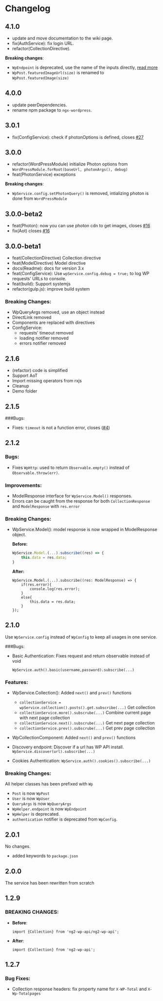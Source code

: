 # Changelog

## 4.1.0

 - update and move documentation to the wiki page.
 - fix(AuthService): fix login URL.
 - refactor(CollectionDirective).

 **Breaking changes**:

 - `WpEndpoint` is deprecated, use the name of the inputs directly, [read more](https://github.com/MurhafSousli/ngx-wordpress/wiki/endpoints)
 - `WpPost.featuredImageUrl(size)` is renamed to `WpPost.featuredImage(size)`

## 4.0.0

 - update peerDependencies.
 - rename npm package to `ngx-wordpress`.

## 3.0.1

 - fix(ConfigService): check if photonOptions is defined, closes [#27](https://github.com/MurhafSousli/ng2-wp-api/issues/27)

## 3.0.0

 - refactor(WordPressModule) initialize Photon options from `WordPressModule.forRoot(baseUrl, photonArgs(), debug)`
 - feat(PhotonService) exceptions

 **Breaking changes**:

  - `WpService.config.setPhotonQuery()` is removed, intializing photon is done from `WordPressModule`

## 3.0.0-beta2

 - feat(Photon): now you can use photon cdn to get images, closes [#16](https://github.com/MurhafSousli/ng2-wp-api/issues/16)
 - fix(Aot) closes [#16](https://github.com/MurhafSousli/ng2-wp-api/issues/16)

## 3.0.0-beta1

 - feat(CollectionDirective) Collection directive
 - feat(ModelDirective) Model directive 
 - docs(Readme): docs for version 3.x
 - feat(ConfigService): Use `wpService.config.debug = true;` to log WP requests' URLs to console.
 - feat(build): Support systemjs
 - refactor(gulp.js): improve build system

 ### Breaking Changes: 
 
 - WpQueryArgs removed, use an object instead
 - DirectLink removed
 - Components are replaced with directives
 - ConfigService:
    - requests' timeout removed
    - loading notifier removed
    - errors notifier removed

## 2.1.6

 - (refactor) code is simplified
 - Support AoT
 - Import missing operators from rxjs
 - Cleanup
 - Demo folder

## 2.1.5

###Bugs:

 - Fixes: `timeout` is not a function error, closes ([#4](https://github.com/MurhafSousli/ng2-wp-api/issues/4))

## 2.1.2
    
### Bugs:

 - Fixes `WpHttp`: used to return `Observable.empty()` instead of `Observable.throw(err)`.
    
### Improvements:

 - ModelResponse interface for `WpService.Model()` responses.
 - Errors can be caught from the response for both `CollectionResponse` and `ModelResponse` with `res.error`

### Breaking Changes: 

 - WpService.Model():  model response is now wrapped in ModelResponse object. 
 
    **Before:** 
    ```javascript
    WpService.Model.(...).subscribe((res) => {
        this.data = res.data;
    }
    ```
    **After:** 
    ```
    WpService.Model.(...).subscribe((res: ModelResponse) => {
        if(res.error){
            console.log(res.error);
        }
        else{
            this.data = res.data;
        }
    });
    ```

## 2.1.0

Use `WpService.config` instead of `WpConfig` to keep all usages in one service.
    
###Bugs:
    
- Basic Authentication: Fixes request and return observable instead of void

    `WpService.auth().basic(username,password).subscribe(...)`

    
### Features:

- WpService.Collection(): Added `next()` and `prev()` functions

  - `collectionService = wpService.collection().posts().get.subscribe(...)` Get collection
  - `collectionService.more().subscrube(...)` Combine current page with next page collection
  - `collectionService.next().subscrube(...)` Get next page collection
  - `collectionService.prev().subscrube(...)` Get prev page collection

- WpCollectionComponent: Added `next()` and `prev()` functions
    
- Discovery endpoint: Discover if a url has WP API install.
`WpService.discover(url).subscribe(...)`

- Cookies Authentication:
`WpService.auth().cookies().subscribe(...)`

### Breaking Changes:

All helper classes has been prefixed with `Wp`
- `Post` is now `WpPost`
- `User` is now `WpUser`
- `QueryArgs` is now `WpQueryArgs`
- `WpHelper.endpoint` is now `WpEndpoint`
- `WpHelper` is deprecated.
- `authentication` notifier is deprecated from `WpConfig`.

## 2.0.1

No changes.
- added keywords to `package.json`

## 2.0.0

The service has been rewritten from scratch

## 1.2.9

### BREAKING CHANGES: 

* **Before**:
    ```
    import {Collection} from 'ng2-wp-api/ng2-wp-api';
    ```
* **After**:
    ```
    import {Collection} from 'ng2-wp-api';
    ```


## 1.2.7

### Bug Fixes: 

* Collection response headers: fix property name for `X-WP-Total` and `X-Wp-Totalpages`